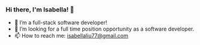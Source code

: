 ### Hi there, I'm Isabella! 👋

<!--
**IsabellaDev/IsabellaDev** is a ✨ _special_ ✨ repository because its `README.md` (this file) appears on your GitHub profile.

Here are some ideas to get you started:

- 🔭 I’m currently working on ...
- 🌱 I’m currently learning ...
- 👯 I’m looking to collaborate on ...
- 🤔 I’m looking for help with ...
- 💬 Ask me about ...
- 📫 How to reach me: ...
- 😄 Pronouns: ...
- ⚡ Fun fact: ...
-->
- 🔭 I’m a full-stack software developer!
- 🤔 I’m looking for a full time position opportunity as a software developer. 
- 📫 How to reach me: isabellaliu77@gmail.com
